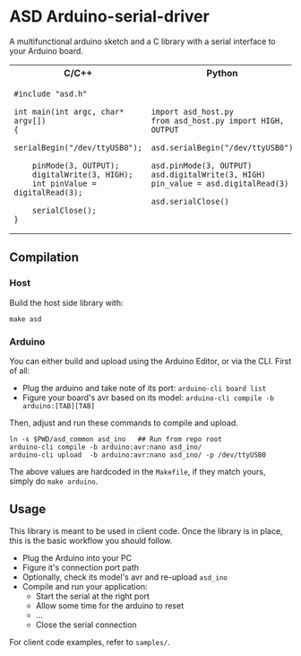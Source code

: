 # ASD Arduino-serial-driver 

A multifunctional arduino sketch and a C library with a serial interface to your Arduino board.


<table>
<tr><th> C/C++ </th><th> Python </th></tr> <tr><td>

```
#include "asd.h"

int main(int argc, char* argv[])
{
    serialBegin("/dev/ttyUSB0");

    pinMode(3, OUTPUT);
    digitalWrite(3, HIGH);
    int pinValue = digitalRead(3);

    serialClose();
}
```

</td><td>
    
```
import asd_host.py
from asd_host.py import HIGH, OUTPUT

asd.serialBegin("/dev/ttyUSB0")

asd.pinMode(3, OUTPUT)
asd.digitalWrite(3, HIGH)
pin_value = asd.digitalRead(3)

asd.serialClose()
```

</td></tr></table>

## Compilation

### Host

Build the host side library with:

```
make asd
```

### Arduino 

You can either build and upload using the Arduino Editor, or via the CLI. First of all:

- Plug the arduino and take note of its port: `arduino-cli board list`
- Figure your board's avr based on its model: `arduino-cli compile -b arduino:[TAB][TAB]`

Then, adjust and run these commands to compile and upload.

```
ln -s $PWD/asd_common asd_ino   ## Run from repo root
arduino-cli compile -b arduino:avr:nano asd_ino/
arduino-cli upload  -b arduino:avr:nano asd_ino/ -p /dev/ttyUSB0  
```

The above values are hardcoded in the `Makefile`, if they match yours, simply do `make arduino`.

## Usage

This library is meant to be used in client code. Once the library is in place, this is the basic workflow you should follow.

- Plug the Arduino into your PC
- Figure it's connection port path
- Optionally, check its model's avr and re-upload `asd_ino`
- Compile and run your application:
    - Start the serial at the right port
    - Allow some time for the arduino to reset
    - ...
    - Close the serial connection 

For client code examples, refer to `samples/`.

